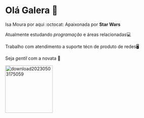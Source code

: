 # Olá Galera 🤙

 Isa Moura por aqui :octocat: 
Apaixonada por **Star Wars** 



Atualmente estudando *programação* e áreas relacionadas💻

Trabalho com atendimento a suporte técn de produto de redes🖥️

Seja _gentil_ com a novata 👀

                                                                                                                                                                                                                                                                                                                                                                                                                                                              
<img width="150" alt="download20230503175059" src="https://github.com/IsabelaOliver/isabelaoliver/assets/133157677/a55a6d2d-ebe0-47c8-a24c-b105a00a9121">       
